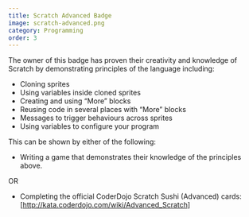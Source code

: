 ```yaml
---
title: Scratch Advanced Badge
image: scratch-advanced.png
category: Programming
order: 3
---
```


The owner of this badge has proven their creativity and knowledge of Scratch by demonstrating principles of the language including:

- Cloning sprites
- Using variables inside cloned sprites
- Creating and using “More” blocks
- Reusing code in several places with “More” blocks
- Messages to trigger behaviours across sprites
- Using variables to configure your program

This can be shown by either of the following:
- Writing a game that demonstrates their knowledge of the principles above.

OR
- Completing the official CoderDojo Scratch Sushi (Advanced) cards: [http://kata.coderdojo.com/wiki/Advanced_Scratch]